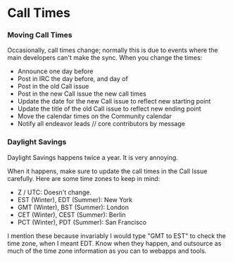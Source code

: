 # Call Times

### Moving Call Times

Occasionally, call times change; normally this is due to events where the main developers can't make the sync. When you change the times:

- Announce one day before
- Post in IRC the day before, and day of
- Post in the old Call issue
- Post in the new Call issue the new call times
- Update the date for the new Call issue to reflect new starting point
- Update the title of the old Call issue to reflect new ending point
- Move the calendar times on the Community calendar
- Notify all endeavor leads // core contributors by message

### Daylight Savings

Daylight Savings happens twice a year. It is very annoying. 

When it happens, make sure to update the call times in the Call Issue carefully. Here are some time zones to keep in mind:

- Z / UTC: Doesn't change.
- EST (Winter), EDT (Summer): New York
- GMT (Winter), BST (Summer): London
- CET (Winter), CEST (Summer): Berlin
- PCT (Winter), PDT (Summer): San Francisco

I mention these because invariably I would type "GMT to EST" to check the time zone, when I meant EDT. Know when they happen, and outsource as much of the time zone information as you can to webapps and tools.
